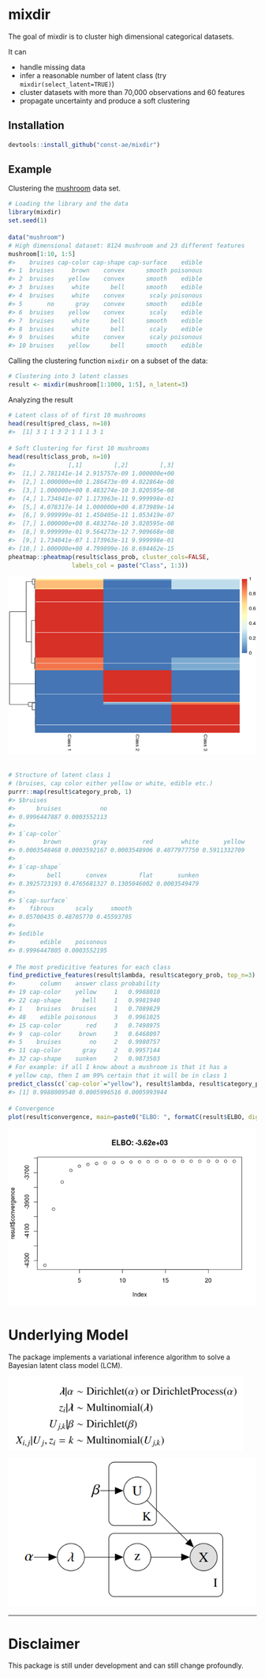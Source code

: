 <!-- README.md is generated from README.Rmd. Please edit that file -->
mixdir
======

The goal of mixdir is to cluster high dimensional categorical datasets.

It can

-   handle missing data
-   infer a reasonable number of latent class (try `mixdir(select_latent=TRUE)`)
-   cluster datasets with more than 70,000 observations and 60 features
-   propagate uncertainty and produce a soft clustering

Installation
------------

``` r
devtools::install_github("const-ae/mixdir")
```

Example
-------

Clustering the [mushroom](https://archive.ics.uci.edu/ml/datasets/mushroom) data set.

``` r
# Loading the library and the data
library(mixdir)
set.seed(1)

data("mushroom")
# High dimensional dataset: 8124 mushroom and 23 different features
mushroom[1:10, 1:5]
#>    bruises cap-color cap-shape cap-surface    edible
#> 1  bruises     brown    convex      smooth poisonous
#> 2  bruises    yellow    convex      smooth    edible
#> 3  bruises     white      bell      smooth    edible
#> 4  bruises     white    convex       scaly poisonous
#> 5       no      gray    convex      smooth    edible
#> 6  bruises    yellow    convex       scaly    edible
#> 7  bruises     white      bell      smooth    edible
#> 8  bruises     white      bell       scaly    edible
#> 9  bruises     white    convex       scaly poisonous
#> 10 bruises    yellow      bell      smooth    edible
```

Calling the clustering function `mixdir` on a subset of the data:

``` r
# Clustering into 3 latent classes
result <- mixdir(mushroom[1:1000, 1:5], n_latent=3)
```

Analyzing the result

``` r
# Latent class of of first 10 mushrooms
head(result$pred_class, n=10)
#>  [1] 3 1 1 3 2 1 1 1 3 1

# Soft Clustering for first 10 mushrooms
head(result$class_prob, n=10)
#>               [,1]         [,2]         [,3]
#>  [1,] 2.781141e-14 2.915757e-09 1.000000e+00
#>  [2,] 1.000000e+00 1.286473e-09 4.022864e-08
#>  [3,] 1.000000e+00 8.483274e-10 3.020595e-08
#>  [4,] 1.734041e-07 1.173963e-11 9.999998e-01
#>  [5,] 4.078317e-14 1.000000e+00 4.873989e-14
#>  [6,] 9.999999e-01 1.450405e-11 1.053419e-07
#>  [7,] 1.000000e+00 8.483274e-10 3.020595e-08
#>  [8,] 9.999999e-01 9.564273e-12 7.909668e-08
#>  [9,] 1.734041e-07 1.173963e-11 9.999998e-01
#> [10,] 1.000000e+00 4.799899e-16 8.694462e-15
pheatmap::pheatmap(result$class_prob, cluster_cols=FALSE,
                  labels_col = paste("Class", 1:3))
```

![](README_plots/example-1.png)

``` r

# Structure of latent class 1
# (bruises, cap color either yellow or white, edible etc.)
purrr::map(result$category_prob, 1)
#> $bruises
#>      bruises           no 
#> 0.9996447887 0.0003552113 
#> 
#> $`cap-color`
#>        brown         gray          red        white       yellow 
#> 0.0003548468 0.0003592167 0.0003548906 0.4077977750 0.5911332709 
#> 
#> $`cap-shape`
#>         bell       convex         flat       sunken 
#> 0.3925723193 0.4765681327 0.1305046002 0.0003549479 
#> 
#> $`cap-surface`
#>    fibrous      scaly     smooth 
#> 0.05700435 0.48705770 0.45593795 
#> 
#> $edible
#>       edible    poisonous 
#> 0.9996447805 0.0003552195

# The most predicitive features for each class
find_predictive_features(result$lambda, result$category_prob, top_n=3)
#>       column    answer class probability
#> 19 cap-color    yellow     1   0.9988010
#> 22 cap-shape      bell     1   0.9981940
#> 1    bruises   bruises     1   0.7089829
#> 48    edible poisonous     3   0.9961025
#> 15 cap-color       red     3   0.7498975
#> 9  cap-color     brown     3   0.6468097
#> 5    bruises        no     2   0.9980757
#> 11 cap-color      gray     2   0.9957144
#> 32 cap-shape    sunken     2   0.9873503
# For example: if all I know about a mushroom is that it has a
# yellow cap, then I am 99% certain that it will be in class 1
predict_class(c(`cap-color`="yellow"), result$lambda, result$category_prob)
#> [1] 0.9988009540 0.0005996516 0.0005993944

# Convergence
plot(result$convergence, main=paste0("ELBO: ", formatC(result$ELBO, digits = 3)))
```

![](README_plots/example-2.png)

Underlying Model
================

The package implements a variational inference algorithm to solve a Bayesian latent class model (LCM).

<img src="README_plots/equations_model.png" align="center" style="height: 150px" >

![](README_plots/model_plate_notation.png)

------------------------------------------------------------------------

Disclaimer
==========

This package is still under development and can still change profoundly.
